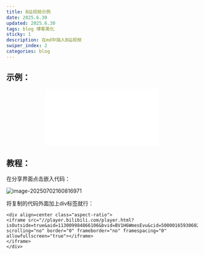 ```yaml
---
title: B站视频示例
date: 2025.6.30
updated: 2025.6.30
tags: blog 博客美化
sticky: 1
description: 在md中插入B站视频
swiper_index: 2
categories: blog
---
```

## 示例：

<div align=center class="aspect-ratio">
<iframe src="//player.bilibili.com/player.html?isOutside=true&aid=113009984866106&bvid=BV1H6WmesEvu&cid=500001659306026&p=1" scrolling="no" border="0" frameborder="no" framespacing="0" allowfullscreen="true"></iframe>
    </iframe>
</div>

## 教程：

在分享界面点击嵌入代码：

![image-20250702160816971](https://starofeden-blog.oss-cn-chengdu.aliyuncs.com/img/202507021608062.png)

将复制的代码外面加上div标签就行：

```
<div align=center class="aspect-ratio">
<iframe src="//player.bilibili.com/player.html?isOutside=true&aid=113009984866106&bvid=BV1H6WmesEvu&cid=500001659306026&p=1" scrolling="no" border="0" frameborder="no" framespacing="0" allowfullscreen="true"></iframe>
</iframe>
</div>
```
